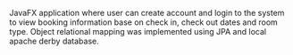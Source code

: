 JavaFX application where user can create account and login to the system to view booking information base on check in, 
check out dates and room type. Object relational mapping was implemented using JPA and local apache derby database.
